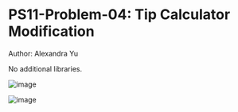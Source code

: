 # PS11-Problem-04: Tip Calculator Modification
 
Author: Alexandra Yu

No additional libraries.

![image](https://user-images.githubusercontent.com/75063827/118507174-cf1cc280-b74f-11eb-823c-f9684d879504.png)

![image](https://user-images.githubusercontent.com/75063827/118507182-d217b300-b74f-11eb-85c8-972d5422393f.png)
